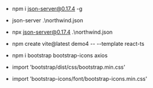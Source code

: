 * npm i json-server@0.17.4 -g
* json-server .\northwind.json
* npx json-server@0.17.4 .\northwind.json

* npm create vite@latest demo4 -- --template react-ts
* npm i bootstrap bootstrap-icons axios

* import 'bootstrap/dist/css/bootstrap.min.css'
* import 'bootstrap-icons/font/bootstrap-icons.min.css'